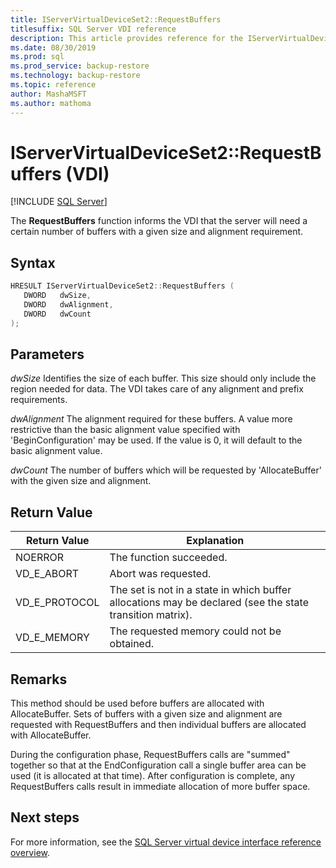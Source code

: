 ```yaml
---
title: IServerVirtualDeviceSet2::RequestBuffers
titlesuffix: SQL Server VDI reference
description: This article provides reference for the IServerVirtualDeviceSet2::RequestBuffers command.
ms.date: 08/30/2019
ms.prod: sql
ms.prod_service: backup-restore
ms.technology: backup-restore
ms.topic: reference
author: MashaMSFT
ms.author: mathoma
---
```


# IServerVirtualDeviceSet2::RequestBuffers (VDI)

[!INCLUDE [SQL Server](../../../includes/applies-to-version/sqlserver.md)]

The **RequestBuffers** function informs the VDI that the server will need a certain number of buffers with a given size and alignment requirement.

## Syntax

```c
HRESULT IServerVirtualDeviceSet2::RequestBuffers (
   DWORD   dwSize,
   DWORD   dwAlignment,
   DWORD   dwCount
);
```

## Parameters

*dwSize*
Identifies the size of each buffer. This size should only include the region needed for data. The VDI takes care of any alignment and prefix requirements.

*dwAlignment*
The alignment required for these buffers. A value more restrictive than the basic alignment value specified with 'BeginConfiguration' may be used. If the value is 0, it will default to the basic alignment value.

*dwCount*
The number of buffers which will be requested by 'AllocateBuffer' with the given size and alignment.

## Return Value

|Return Value | Explanation |
|---|---|
| NOERROR | The function succeeded. |
| VD_E_ABORT | Abort was requested. |
| VD_E_PROTOCOL | The set is not in a state in which buffer allocations may be declared (see the state transition matrix). |
| VD_E_MEMORY | The requested memory could not be obtained. |

## Remarks

This method should be used before buffers are allocated with AllocateBuffer. Sets of buffers with a given size and alignment are requested with RequestBuffers and then individual buffers are allocated with AllocateBuffer.

During the configuration phase, RequestBuffers calls are "summed" together so that at the EndConfiguration call a single buffer area can be used (it is allocated at that time). After configuration is complete, any RequestBuffers calls result in immediate allocation of more buffer space.

## Next steps

For more information, see the [SQL Server virtual device interface reference overview](reference-virtual-device-interface.md).